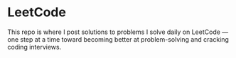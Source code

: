 # LeetCode
This repo is where I post solutions to problems I solve daily on LeetCode — one step at a time toward becoming better at problem-solving and cracking coding interviews.
